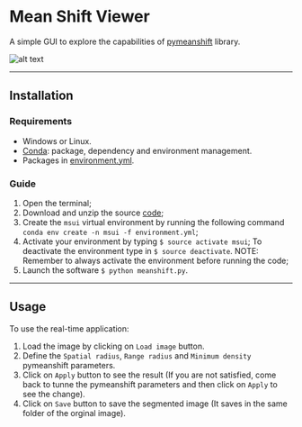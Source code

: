 # Mean Shift Viewer
A simple GUI to explore the capabilities of [pymeanshift](https://github.com/fjean/pymeanshift) library.

![alt text](https://github.com/mauricioprod/MeanShift_Viewer/blob/main/figs/interface_example.png?raw=true)

----
## Installation

### Requirements
* Windows or Linux.
* [Conda](https://conda.io/docs/user-guide/install/index.html): package, dependency and environment management.
* Packages in [environment.yml](https://github.com/mauricioprod/MeanShift_Viewer/blob/main/environment.yml).

### Guide

1. Open the terminal;
2. Download and unzip the source [code](https://github.com/mauricioprod/MeanShift_Viewer/archive/main.zip);
3. Create the `msui` virtual environment by running
the following command `conda env create -n msui -f environment.yml`;
4. Activate your environment by typing `$ source activate msui`;
To deactivate the environment type in `$ source deactivate`.
NOTE: Remember to always activate the environment before running the code;
5. Launch the software `$ python meanshift.py`.

----
## Usage
To use the real-time application:

1. Load the image by clicking on `Load image` button.
2. Define the `Spatial radius`, `Range radius` and `Minimum density` pymeanshift parameters.
3. Click on `Apply` button to see the result (If you are not satisfied, come back to tunne the pymeanshift parameters and then click on `Apply` to see the change).
4. Click on `Save` button to save the segmented image (It saves in the same folder of the orginal image).
